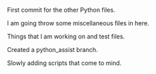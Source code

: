 First commit for the other Python files.

I am going throw some miscellaneous files in here.

Things that I am working on and test files.

Created a python_assist branch.

Slowly adding scripts that come to mind.
